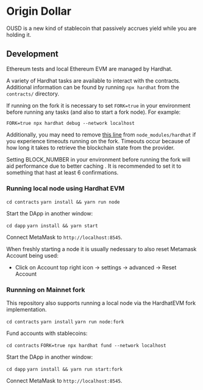 # Origin Dollar

OUSD is a new kind of stablecoin that passively accrues yield while you are holding it.

## Development

Ethereum tests and local Ethereum EVM are managed by Hardhat.

A variety of Hardhat tasks are available to interact with the contracts. Additional information can be found by running `npx hardhat` from the `contracts/` directory.

If running on the fork it is necessary to set `FORK=true` in your environment before running any tasks (and also to start a fork node). For example:

`FORK=true npx hardhat debug --network localhost`

Additionally, you may need to remove [this line](https://github.com/nomiclabs/hardhat/blob/fc50a94a688ed5007a429857b808aae76441095c/packages/hardhat-core/src/internal/core/providers/http.ts#L119) from `node_modules/hardhat` if you experience timeouts running on the fork. Timeouts occur because of how long it takes to retrieve the blockchain state from the provider.

Setting BLOCK_NUMBER in your environment before running the fork will aid performance due to better caching
. It is recommended to set it to something that hast at least 6 confirmations.

### Running local node using Hardhat EVM

`cd contracts`
`yarn install && yarn run node`

Start the DApp in another window:

`cd dapp`
`yarn install && yarn start`

Connect MetaMask to `http://localhost:8545`.

When freshly starting a node it is usually nedessary to also reset Metamask Account being used:
- Click on Account top right icon -> settings -> advanced -> Reset Account

### Runnning on Mainnet fork

This repository also supports running a local node via the HardhatEVM fork implementation.

`cd contracts`
`yarn install`
`yarn run node:fork`

Fund accounts with stablecoins:

`cd contracts`
`FORK=true npx hardhat fund --network localhost`

Start the DApp in another window:

`cd dapp`
`yarn install && yarn run start:fork`

Connect MetaMask to `http://localhost:8545`.
